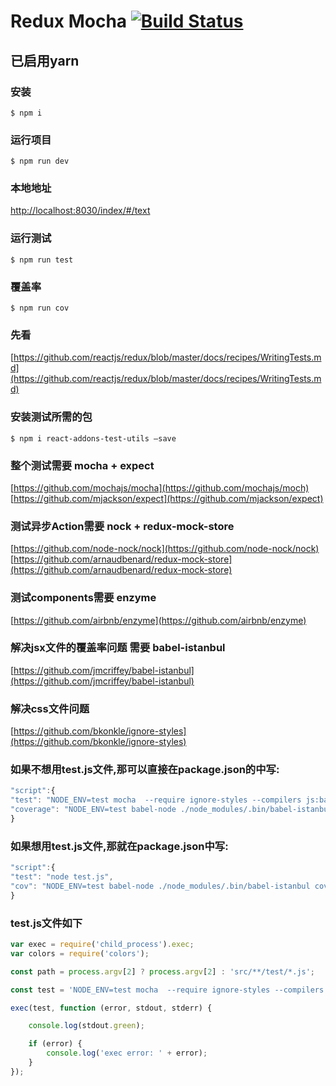# Redux Mocha [![Build Status](https://travis-ci.org/FAOfao931013/redux-mocha.svg?branch=master)](https://travis-ci.org/FAOfao931013/redux-mocha)

## 已启用yarn

### 安装
```
$ npm i
```

### 运行项目
```
$ npm run dev
```

### 本地地址
[http://localhost:8030/index/#/text](http://localhost:8030/index/#/text)

### 运行测试
```
$ npm run test
```

### 覆盖率
```
$ npm run cov
```

### 先看
[https://github.com/reactjs/redux/blob/master/docs/recipes/WritingTests.md](https://github.com/reactjs/redux/blob/master/docs/recipes/WritingTests.md)

### 安装测试所需的包
```
$ npm i react-addons-test-utils —save
```

### 整个测试需要 mocha + expect
[https://github.com/mochajs/mocha](https://github.com/mochajs/moch)
[https://github.com/mjackson/expect](https://github.com/mjackson/expect)

### 测试异步Action需要 nock + redux-mock-store
[https://github.com/node-nock/nock](https://github.com/node-nock/nock)
[https://github.com/arnaudbenard/redux-mock-store](https://github.com/arnaudbenard/redux-mock-store)

### 测试components需要 enzyme
[https://github.com/airbnb/enzyme](https://github.com/airbnb/enzyme)

### 解决jsx文件的覆盖率问题 需要 babel-istanbul
[https://github.com/jmcriffey/babel-istanbul](https://github.com/jmcriffey/babel-istanbul)

### 解决css文件问题
[https://github.com/bkonkle/ignore-styles](https://github.com/bkonkle/ignore-styles)

### 如果不想用test.js文件,那可以直接在package.json的中写:
```javascript
"script":{
"test": "NODE_ENV=test mocha  --require ignore-styles --compilers js:babel-register --recursive src/**/test/*.js",
"coverage": "NODE_ENV=test babel-node ./node_modules/.bin/babel-istanbul cover _mocha -- src/**/test/*.js  --require ignore-styles --compilers js:babel-register --recursive"
}
```

### 如果想用test.js文件,那就在package.json中写:
```javascript
"script":{
"test": "node test.js",
"cov": "NODE_ENV=test babel-node ./node_modules/.bin/babel-istanbul cover _mocha -- src/**/test/*.js  --require ignore-styles --compilers js:babel-register --recursive"
}
```

### test.js文件如下
```javascript
var exec = require('child_process').exec;
var colors = require('colors');

const path = process.argv[2] ? process.argv[2] : 'src/**/test/*.js';

const test = 'NODE_ENV=test mocha  --require ignore-styles --compilers js:babel-register --recursive ' + path;

exec(test, function (error, stdout, stderr) {

    console.log(stdout.green);

    if (error) {
        console.log('exec error: ' + error);
    }
});
```